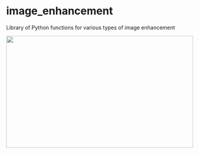 # image_enhancement
Library of Python functions for various types of image enhancement




<img src="https://github.com/bbonik/image_enhancement/tree/master/images/Figure_1.png" width="500" height="300">
